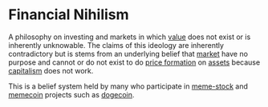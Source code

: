 # Financial Nihilism
A philosophy on investing and markets in which [value](../value.md) does not exist or is inherently unknowable. The claims of this ideology are inherently contradictory but is stems from an underlying belief that [market](../market.md) have no purpose and cannot or do not exist to do [price formation](../price-formation.md) on [assets](../assets.md) because [capitalism](capitalism.md) does not work.

This is a belief system held by many who participate in [meme-stock](../meme-stock.md) and [memecoin](memecoin) projects such as [dogecoin](../dogecoin.md).